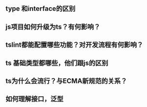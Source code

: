 ## type 和interface的区别
## js项目如何升级为ts？有何影响？
## tslint都能配置哪些功能？对开发流程有何影响？
## ts 基础类型都哪些，他们跟js的区别
## ts为什么会流行？与ECMA新规范的关系？
## 如何理解接口，泛型